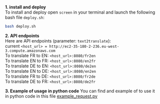 **1\. install and deploy**  
To install and deploy open `screen` in your terminal and launch the following bash file `deploy.sh`:  
```bash
bash deploy.sh
```  


**2\. API endpoints**  
Here are API endpoints (parameter: `text2translate`):  
current `<host_url> = http://ec2-35-180-2-236.eu-west-3.compute.amazonaws.com`  
To translate FR to EN: `<host_url>:8080/fr2en`  
To translate EN to FR: `<host_url>:8080/en2fr`  
To translate DE to EN: `<host_url>:8080/de2en`  
To translate EN to DE: `<host_url>:8080/en2en`  
To translate FR to DE: `<host_url>:8080/fr2de`  
To translate DE to FR: `<host_url>:8080/de2fr`  



**3\. Example of usage in python code**
You can find and example of to use it in python code in this file [example_request.py](https://gitlab.com/PPTECH-platform/datascience/translator/blob/master/examples/example_request.py)

